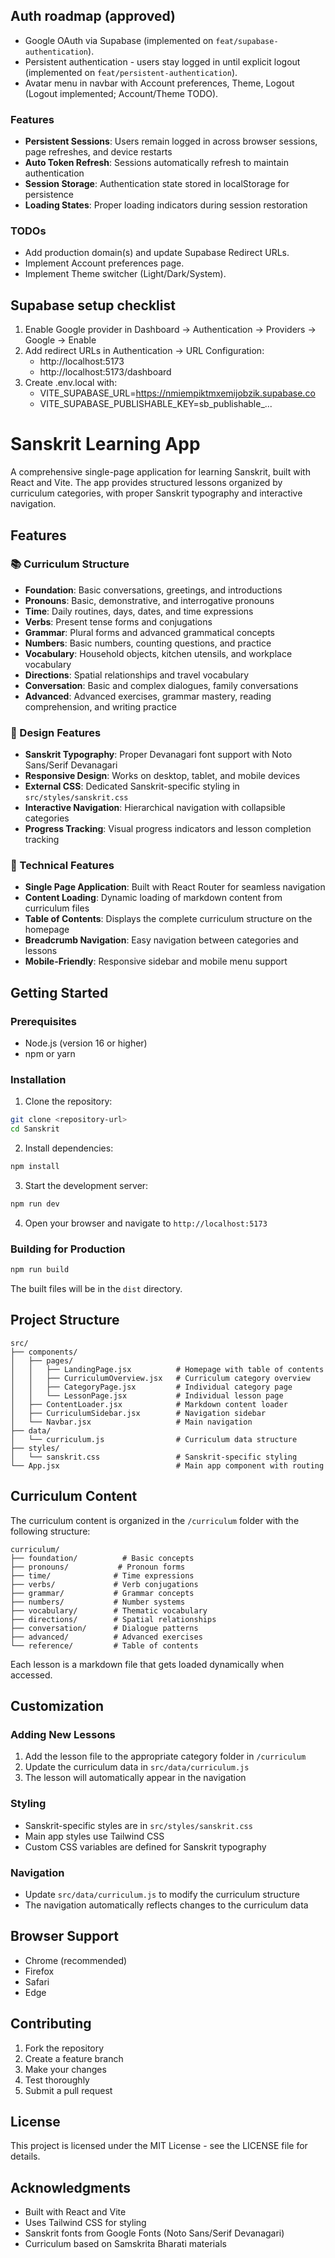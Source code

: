 ## Auth roadmap (approved)

- Google OAuth via Supabase (implemented on `feat/supabase-authentication`).
- Persistent authentication - users stay logged in until explicit logout (implemented on `feat/persistent-authentication`).
- Avatar menu in navbar with Account preferences, Theme, Logout (Logout implemented; Account/Theme TODO).

### Features
- **Persistent Sessions**: Users remain logged in across browser sessions, page refreshes, and device restarts
- **Auto Token Refresh**: Sessions automatically refresh to maintain authentication
- **Session Storage**: Authentication state stored in localStorage for persistence
- **Loading States**: Proper loading indicators during session restoration

### TODOs
- Add production domain(s) and update Supabase Redirect URLs.
- Implement Account preferences page.
- Implement Theme switcher (Light/Dark/System).

## Supabase setup checklist

1. Enable Google provider in Dashboard → Authentication → Providers → Google → Enable
2. Add redirect URLs in Authentication → URL Configuration:
   - http://localhost:5173
   - http://localhost:5173/dashboard
3. Create .env.local with:
   - VITE_SUPABASE_URL=https://nmiempiktmxemijobzik.supabase.co
   - VITE_SUPABASE_PUBLISHABLE_KEY=sb_publishable_...
# Sanskrit Learning App

A comprehensive single-page application for learning Sanskrit, built with React and Vite. The app provides structured lessons organized by curriculum categories, with proper Sanskrit typography and interactive navigation.

## Features

### 📚 Curriculum Structure
- **Foundation**: Basic conversations, greetings, and introductions
- **Pronouns**: Basic, demonstrative, and interrogative pronouns
- **Time**: Daily routines, days, dates, and time expressions
- **Verbs**: Present tense forms and conjugations
- **Grammar**: Plural forms and advanced grammatical concepts
- **Numbers**: Basic numbers, counting questions, and practice
- **Vocabulary**: Household objects, kitchen utensils, and workplace vocabulary
- **Directions**: Spatial relationships and travel vocabulary
- **Conversation**: Basic and complex dialogues, family conversations
- **Advanced**: Advanced exercises, grammar mastery, reading comprehension, and writing practice

### 🎨 Design Features
- **Sanskrit Typography**: Proper Devanagari font support with Noto Sans/Serif Devanagari
- **Responsive Design**: Works on desktop, tablet, and mobile devices
- **External CSS**: Dedicated Sanskrit-specific styling in `src/styles/sanskrit.css`
- **Interactive Navigation**: Hierarchical navigation with collapsible categories
- **Progress Tracking**: Visual progress indicators and lesson completion tracking

### 🚀 Technical Features
- **Single Page Application**: Built with React Router for seamless navigation
- **Content Loading**: Dynamic loading of markdown content from curriculum files
- **Table of Contents**: Displays the complete curriculum structure on the homepage
- **Breadcrumb Navigation**: Easy navigation between categories and lessons
- **Mobile-Friendly**: Responsive sidebar and mobile menu support

## Getting Started

### Prerequisites
- Node.js (version 16 or higher)
- npm or yarn

### Installation

1. Clone the repository:
```bash
git clone <repository-url>
cd Sanskrit
```

2. Install dependencies:
```bash
npm install
```

3. Start the development server:
```bash
npm run dev
```

4. Open your browser and navigate to `http://localhost:5173`

### Building for Production

```bash
npm run build
```

The built files will be in the `dist` directory.

## Project Structure

```
src/
├── components/
│   ├── pages/
│   │   ├── LandingPage.jsx          # Homepage with table of contents
│   │   ├── CurriculumOverview.jsx   # Curriculum category overview
│   │   ├── CategoryPage.jsx         # Individual category page
│   │   └── LessonPage.jsx           # Individual lesson page
│   ├── ContentLoader.jsx            # Markdown content loader
│   ├── CurriculumSidebar.jsx        # Navigation sidebar
│   └── Navbar.jsx                   # Main navigation
├── data/
│   └── curriculum.js                # Curriculum data structure
├── styles/
│   └── sanskrit.css                 # Sanskrit-specific styling
└── App.jsx                          # Main app component with routing
```

## Curriculum Content

The curriculum content is organized in the `/curriculum` folder with the following structure:

```
curriculum/
├── foundation/          # Basic concepts
├── pronouns/           # Pronoun forms
├── time/              # Time expressions
├── verbs/             # Verb conjugations
├── grammar/           # Grammar concepts
├── numbers/           # Number systems
├── vocabulary/        # Thematic vocabulary
├── directions/        # Spatial relationships
├── conversation/      # Dialogue patterns
├── advanced/          # Advanced exercises
└── reference/         # Table of contents
```

Each lesson is a markdown file that gets loaded dynamically when accessed.

## Customization

### Adding New Lessons
1. Add the lesson file to the appropriate category folder in `/curriculum`
2. Update the curriculum data in `src/data/curriculum.js`
3. The lesson will automatically appear in the navigation

### Styling
- Sanskrit-specific styles are in `src/styles/sanskrit.css`
- Main app styles use Tailwind CSS
- Custom CSS variables are defined for Sanskrit typography

### Navigation
- Update `src/data/curriculum.js` to modify the curriculum structure
- The navigation automatically reflects changes to the curriculum data

## Browser Support

- Chrome (recommended)
- Firefox
- Safari
- Edge

## Contributing

1. Fork the repository
2. Create a feature branch
3. Make your changes
4. Test thoroughly
5. Submit a pull request

## License

This project is licensed under the MIT License - see the LICENSE file for details.

## Acknowledgments

- Built with React and Vite
- Uses Tailwind CSS for styling
- Sanskrit fonts from Google Fonts (Noto Sans/Serif Devanagari)
- Curriculum based on Samskrita Bharati materials

